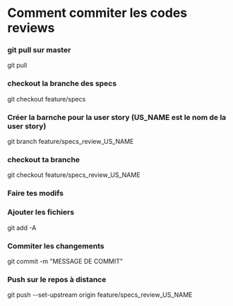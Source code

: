 # Comment commiter les codes reviews

### git pull sur master
git pull 

### checkout la branche des specs
git checkout feature/specs

### Créer la barnche pour la user story (US_NAME est le nom de la user story)
git branch feature/specs_review_US_NAME 

### checkout ta branche 
git checkout feature/specs_review_US_NAME 

### Faire tes modifs

### Ajouter les fichiers
git add -A 

### Commiter les changements
git commit -m "MESSAGE DE COMMIT"

### Push sur le repos à distance
git push --set-upstream origin feature/specs_review_US_NAME
